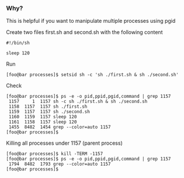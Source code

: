 ### Why?
This is helpful if you want to manipulate multiple processes using pgid

Create two files first.sh and second.sh with the following content
```
#!/bin/sh

sleep 120
```

Run
```
[foo@bar processes]$ setsid sh -c 'sh ./first.sh & sh ./second.sh'
```

Check
```
[foo@bar processes]$ ps -e -o pid,ppid,pgid,command | grep 1157
 1157     1  1157 sh -c sh ./first.sh & sh ./second.sh
 1158  1157  1157 sh ./first.sh
 1159  1157  1157 sh ./second.sh
 1160  1159  1157 sleep 120
 1161  1158  1157 sleep 120
 1455  8482  1454 grep --color=auto 1157
[foo@bar processes]$
```

Killing all processes under 1157 (parent process)
```
[foo@bar processes]$ kill -TERM -1157
[foo@bar processes]$ ps -e -o pid,ppid,pgid,command | grep 1157
 1794  8482  1793 grep --color=auto 1157
[foo@bar processes]$
```
